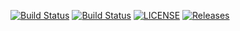 [![Build Status](https://travis-ci.org/Hein1P/sem.svg?branch=master)](https://travis-ci.org/Hein1P/sem)
[![Build Status](https://travis-ci.org/Hein1P/sem.svg?branch=develop)](https://travis-ci.org/Hein1P/sem)
[![LICENSE](https://img.shields.io/github/license/Hein1P/sem.svg?style=flat-square)](https://github.com/Hein1P/sem/blob/master/LICENSE)
[![Releases](https://img.shields.io/github/release/Hein1P/sem/all.svg?style=flat-square)](https://github.com/Hein1P/sem/releases)
